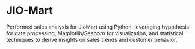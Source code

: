 # JIO-Mart
Performed sales analysis for JioMart using Python, leveraging hypothesis for data processing, Matplotlib/Seaborn for visualization, and statistical techniques to derive insights on sales trends and customer behavior.
